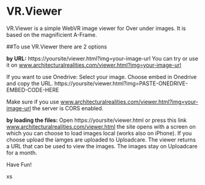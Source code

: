 # VR.Viewer

VR.Viewer is a simple WebVR image viewer for Over under images. It is based on the magnificient A-Frame.

##To use VR.Viewer there are 2 options

**by URL:**
https://yoursite/viewer.html?img=your-image-url
You can try or use it on www.architecturalrealities.com/viewer.html?img=your-image-url

If you want to use Onedrive:
Select your image. Choose embed in Onedrive and copy the URL.
https://yoursite/viewer.html?img=PASTE-ONEDRIVE-EMBED-CODE-HERE

Make sure if you use www.architecturalrealities.com/viewer.html?img=your-image-url the server is CORS enabled.

**by loading the files:**
Open https://yoursite/viewer.html or press this link www.architecturalrealities.com/viewer.html 
the site opens with a screen on which you can choose to load images local (works also on iPhone).
If you choose upload the iamges are uploaded to Uploadcare. The viewer returns a URL that can be used to view the images.
The images stay on Uploadcare for a month.

Have Fun!

xs

